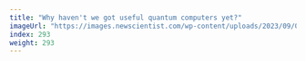 ```yaml
---
title: "Why haven't we got useful quantum computers yet?"
imageUrl: "https://images.newscientist.com/wp-content/uploads/2023/09/04155456/SEI_169692145.jpg?width=788"
index: 293
weight: 293
---
```

